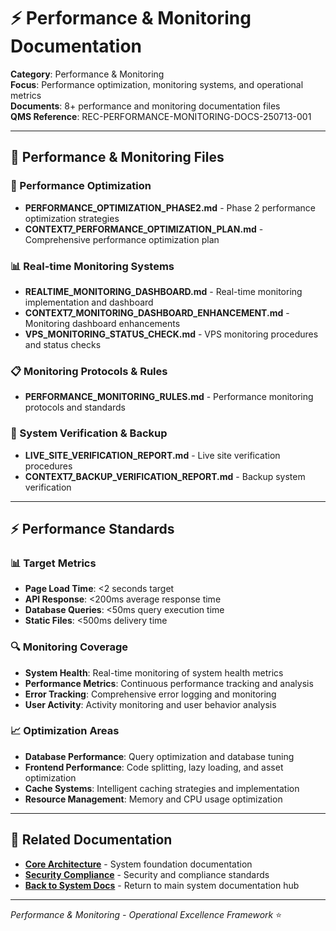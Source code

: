 # ⚡ **Performance & Monitoring Documentation**

**Category**: Performance & Monitoring  
**Focus**: Performance optimization, monitoring systems, and operational metrics  
**Documents**: 8+ performance and monitoring documentation files  
**QMS Reference**: REC-PERFORMANCE-MONITORING-DOCS-250713-001  

---

## 📂 **Performance & Monitoring Files**

### **🚀 Performance Optimization**
- **PERFORMANCE_OPTIMIZATION_PHASE2.md** - Phase 2 performance optimization strategies
- **CONTEXT7_PERFORMANCE_OPTIMIZATION_PLAN.md** - Comprehensive performance optimization plan

### **📊 Real-time Monitoring Systems**
- **REALTIME_MONITORING_DASHBOARD.md** - Real-time monitoring implementation and dashboard
- **CONTEXT7_MONITORING_DASHBOARD_ENHANCEMENT.md** - Monitoring dashboard enhancements
- **VPS_MONITORING_STATUS_CHECK.md** - VPS monitoring procedures and status checks

### **📋 Monitoring Protocols & Rules**
- **PERFORMANCE_MONITORING_RULES.md** - Performance monitoring protocols and standards

### **🔧 System Verification & Backup**
- **LIVE_SITE_VERIFICATION_REPORT.md** - Live site verification procedures
- **CONTEXT7_BACKUP_VERIFICATION_REPORT.md** - Backup system verification

---

## ⚡ **Performance Standards**

### **📊 Target Metrics**
- **Page Load Time**: <2 seconds target
- **API Response**: <200ms average response time
- **Database Queries**: <50ms query execution time
- **Static Files**: <500ms delivery time

### **🔍 Monitoring Coverage**
- **System Health**: Real-time monitoring of system health metrics
- **Performance Metrics**: Continuous performance tracking and analysis
- **Error Tracking**: Comprehensive error logging and monitoring
- **User Activity**: Activity monitoring and user behavior analysis

### **📈 Optimization Areas**
- **Database Performance**: Query optimization and database tuning
- **Frontend Performance**: Code splitting, lazy loading, and asset optimization
- **Cache Systems**: Intelligent caching strategies and implementation
- **Resource Management**: Memory and CPU usage optimization

---

## 🔗 **Related Documentation**
- **[Core Architecture](../core-architecture/)** - System foundation documentation
- **[Security Compliance](../security-compliance/)** - Security and compliance standards
- **[Back to System Docs](../)** - Return to main system documentation hub

---

*Performance & Monitoring - Operational Excellence Framework* ⭐ 